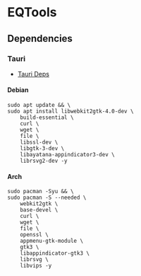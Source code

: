 # EQTools


## Dependencies

### Tauri

- [Tauri Deps](https://tauri.app/v1/guides/getting-started/prerequisites)

#### Debian

```shell
sudo apt update && \
sudo apt install libwebkit2gtk-4.0-dev \
    build-essential \
    curl \
    wget \
    file \
    libssl-dev \
    libgtk-3-dev \
    libayatana-appindicator3-dev \
    librsvg2-dev -y
```

#### Arch

```shell
sudo pacman -Syu && \
sudo pacman -S --needed \
    webkit2gtk \
    base-devel \
    curl \
    wget \
    file \
    openssl \
    appmenu-gtk-module \
    gtk3 \
    libappindicator-gtk3 \
    librsvg \
    libvips -y
```